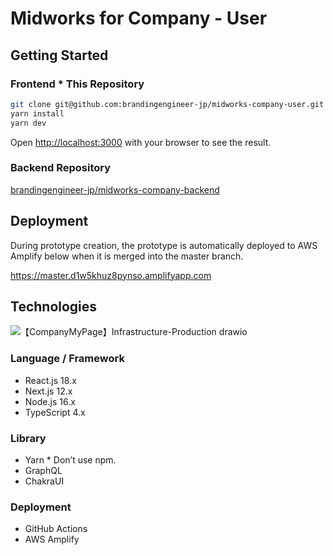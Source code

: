 # Midworks for Company - User

## Getting Started

### Frontend \* This Repository

```bash
git clone git@github.com:brandingengineer-jp/midworks-company-user.git
yarn install
yarn dev
```

Open [http://localhost:3000](http://localhost:3000) with your browser to see the result.

### Backend Repository

[brandingengineer-jp/midworks-company-backend](https://github.com/brandingengineer-jp/midworks-company-backend)

## Deployment

During prototype creation, the prototype is automatically deployed to AWS Amplify below when it is merged into the master branch.

https://master.d1w5khuz8pynso.amplifyapp.com

## Technologies

![【CompanyMyPage】Infrastructure-Production drawio](https://user-images.githubusercontent.com/58029195/185359419-16e61a56-d147-490b-91db-6125ad68875a.png)

### Language / Framework

- React.js 18.x
- Next.js 12.x
- Node.js 16.x
- TypeScript 4.x

### Library

- Yarn \* Don’t use npm.
- GraphQL
- ChakraUI

### Deployment

- GitHub Actions
- AWS Amplify
